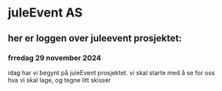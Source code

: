 # juleEvent AS

## her er loggen over juleevent prosjektet:

### frredag 29 november 2024

idag har vi begynt på juleEvent prosjektet. vi skal starte med å se for oss hva vi skal lage, og tegne litt skisser 